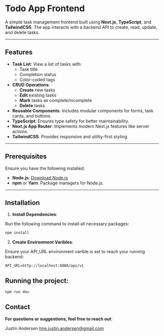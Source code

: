 # Todo App Frontend

A simple task management frontend built using **Next.js**, **TypeScript**, and **TailwindCSS**. The app interacts with a backend API to create, read, update, and delete tasks.

---

## Features

- **Task List**: View a list of tasks with:
  - Task title
  - Completion status
  - Color-coded tags
- **CRUD Operations**:
  - **Create** new tasks
  - **Edit** existing tasks
  - **Mark** tasks as complete/incomplete
  - **Delete** tasks
- **Reusable Components**: Includes modular components for forms, task cards, and buttons.
- **TypeScript**: Ensures type safety for better maintainability.
- **Next.js App Router**: Implements modern Next.js features like server actions.
- **TailwindCSS**: Provides responsive and utility-first styling.

---

## Prerequisites

Ensure you have the following installed:

- **Node.js**: [Download Node.js](https://nodejs.org/)
- **npm** or **Yarn**: Package managers for Node.js.

---

## Installation

1. **Install Dependencies**:

Run the following command to install all necessary packages:

```bash
npm install
```

2. **Create Environment Varibles**:

Ensure your API_URL environment varible is set to reach your running backend:

```
API_URL=http://localhost:8080/api/v1
```

## Running the project:

```bash
npm run dev
```

## Contact

**For questions or suggestions, feel free to reach out**:

Justin Andersen
hire.justin.andersen@gmail.com
	